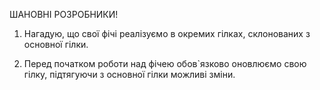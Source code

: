 ШАНОВНІ РОЗРОБНИКИ!

1. Нагадую, що свої фічі реалізуємо в окремих гілках, склонованих з основної гілки.

2. Перед початком роботи над фічею обов`язково оновлюємо свою гілку, підтягуючи з основної гілки можливі зміни.
